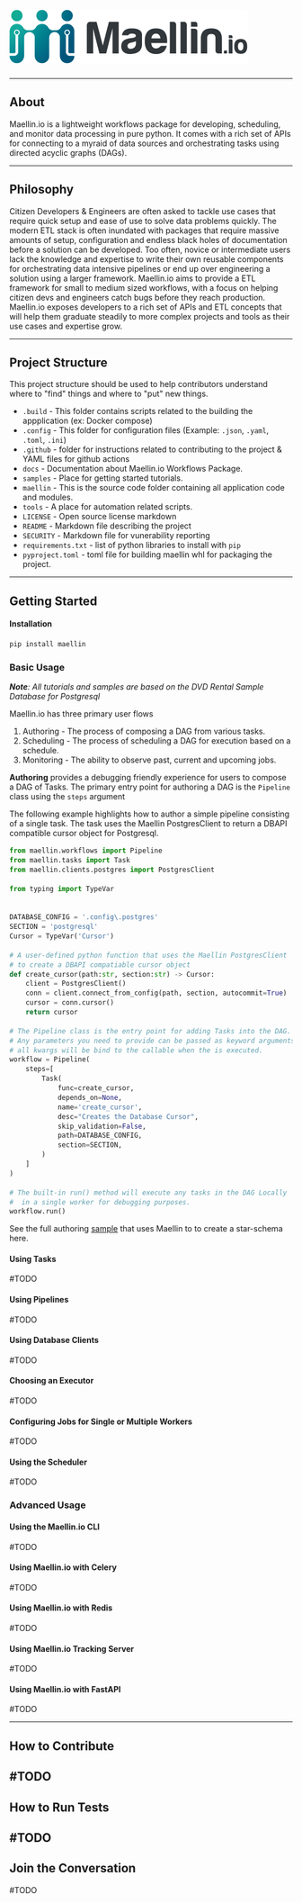 # ![img](static/img/logos/logo_01.png)




---

## __About__
Maellin.io is a lightweight workflows package for developing, scheduling, and monitor data processing in pure python. It comes with a rich set of APIs for connecting to a myraid of data sources and orchestrating tasks using directed acyclic graphs (DAGs).

---

## __Philosophy__
Citizen Developers & Engineers are often asked to tackle use cases that require quick setup and ease of use to solve data problems quickly. The modern ETL stack is often inundated with packages that require massive amounts of setup, configuration and endless black holes of documentation before a solution can be developed. Too often, novice or intermediate users lack the knowledge and expertise to write their own reusable components for orchestrating data intensive pipelines or end up over engineering a solution using a larger framework. Maellin.io aims to provide a ETL framework for small to medium sized workflows, with a focus on helping citizen devs and engineers catch bugs before they reach production. Maellin.io exposes developers to a rich set of APIs and ETL concepts that will help them graduate steadily to more complex projects and tools as their use cases and expertise grow. 

---
## __Project Structure__
This project structure should be used to help contributors understand where to "find" things and where to "put" new things. 
*   `.build` - This folder contains scripts related to the building the appplication (ex: Docker compose)
*   `.config` - This folder for configuration files (Example: `.json`, `.yaml`, `.toml`, `.ini`)
*   `.github` - folder for instructions related to contributing to the project & YAML files for github actions
*   `docs` - Documentation about Maellin.io Workflows Package.
*   `samples` - Place for getting started tutorials.
*   `maellin` - This is the source code folder containing all application code and modules.
*   `tools` - A place for automation related scripts.
*   `LICENSE` - Open source license markdown
*   `README` - Markdown file describing the project
*   `SECURITY` - Markdown file for vunerability reporting
*   `requirements.txt` - list of python libraries to install with `pip`
*   `pyproject.toml` - toml file for building maellin whl for packaging the project. 

---

## __Getting Started__

#### Installation

```bash
pip install maellin
```

### __Basic Usage__
_**Note**: All tutorials and samples are based on the DVD Rental Sample Database for Postgresql_

Maellin.io has three primary user flows 
1. Authoring - The process of composing a DAG from various tasks.
2. Scheduling - The process of scheduling a DAG for execution based on a schedule.
3. Monitoring - The ability to observe past, current and upcoming jobs.

__Authoring__ provides a debugging friendly experience for users to compose a DAG of Tasks. The primary entry point for authoring a DAG is the `Pipeline` class using the `steps` argument

The following example highlights how to author a simple pipeline consisting of a single task. The task uses the Maellin PostgresClient to return a DBAPI compatible cursor object for Postgresql.
```python
from maellin.workflows import Pipeline
from maellin.tasks import Task
from maellin.clients.postgres import PostgresClient

from typing import TypeVar


DATABASE_CONFIG = '.config\.postgres'
SECTION = 'postgresql'
Cursor = TypeVar('Cursor')

# A user-defined python function that uses the Maellin PostgresClient
# to create a DBAPI compatiable cursor object
def create_cursor(path:str, section:str) -> Cursor:
    client = PostgresClient()
    conn = client.connect_from_config(path, section, autocommit=True)
    cursor = conn.cursor()
    return cursor

# The Pipeline class is the entry point for adding Tasks into the DAG. 
# Any parameters you need to provide can be passed as keyword arguments to the task
# all kwargs will be bind to the callable when the is executed. 
workflow = Pipeline(
    steps=[
        Task(
            func=create_cursor, 
            depends_on=None, 
            name='create_cursor',
            desc="Creates the Database Cursor",
            skip_validation=False,
            path=DATABASE_CONFIG, 
            section=SECTION, 
        )
    ]
)

# The built-in run() method will execute any tasks in the DAG Locally
#  in a single worker for debugging purposes.
workflow.run()
```
See the full authoring [sample](/samples/00_authoring_workflows.py) that uses Maellin to to create a star-schema here.



#### Using Tasks
#TODO

#### Using Pipelines
#TODO

#### Using Database Clients
#TODO

#### Choosing an Executor
#TODO 

#### Configuring Jobs for Single or Multiple Workers
#TODO

#### Using the Scheduler
#TODO

### __Advanced Usage__

#### Using the Maellin.io CLI
#TODO

#### Using Maellin.io with Celery
#TODO

#### Using Maellin.io with Redis
#TODO

#### Using Maellin.io Tracking Server
#TODO

#### Using Maellin.io with FastAPI
#TODO

---
## __How to Contribute__
#TODO
---

## __How to Run Tests__
#TODO
---

## __Join the Conversation__
#TODO

